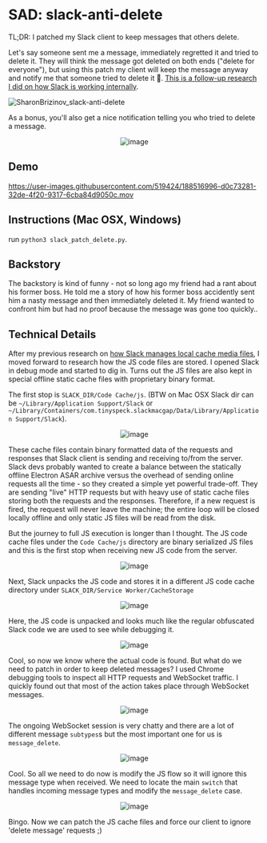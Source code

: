 # SAD: slack-anti-delete

TL;DR: I patched my Slack client to keep messages that others delete.

Let's say someone sent me a message, immediately regretted it and tried to delete it. They will think the message got deleted on both ends ("delete for everyone"), but using this patch my client will keep the message anyway and notify me that someone tried to delete it 😬. [This is a follow-up research I did on how Slack is working internally](https://github.com/SharonBrizinov/slack-sounds).

![SharonBrizinov_slack-anti-delete](https://user-images.githubusercontent.com/519424/188519530-346b73a3-91bb-48c7-8821-c2ad13b17155.png)

As a bonus, you'll also get a nice notification telling you who tried to delete a message.
<p align="center">
<img alt="image" src="https://user-images.githubusercontent.com/519424/188516989-223be9c4-e710-488b-9b6f-d59626abafdf.jpg">
</p>

## Demo
https://user-images.githubusercontent.com/519424/188516996-d0c73281-32de-4f20-9317-6cba84d9050c.mov

## Instructions (Mac OSX, Windows)
run `python3 slack_patch_delete.py`.

## Backstory
The backstory is kind of funny - not so long ago my friend had a rant about his former boss. He told me a story of how his former boss accidently sent him a nasty message and then immediately deleted it. My friend wanted to confront him but had no proof because the message was gone too quickly..

## Technical Details
After my previous research on [how Slack manages local cache media files](https://github.com/SharonBrizinov/slack-sounds), I moved forward to research how the JS code files are stored. I opened Slack in debug mode and started to dig in. Turns out the JS files are also kept in special offline static cache files with proprietary binary format. 

The first stop is `SLACK_DIR/Code Cache/js`. (BTW on Mac OSX Slack dir can be `~/Library/Application Support/Slack` or `~/Library/Containers/com.tinyspeck.slackmacgap/Data/Library/Application Support/Slack`).

<p align="center">
<img alt="image" src="https://user-images.githubusercontent.com/519424/188517504-b8a21bd8-40ff-4608-8b2e-2a055875f7d9.png">
</p>

These cache files contain binary formatted data of the requests and responses that Slack client is sending and receiving to/from the server. Slack devs probably wanted to create a balance between the statically offline Electron ASAR archive versus the overhead of sending online requests all the time - so they created a simple yet powerful trade-off. They are sending "live" HTTP requests but with heavy use of static cache files storing both the requests and the responses. Therefore, if a new request is fired, the request will never leave the machine; the entire loop will be closed locally offline and only static JS files will be read from the disk.

But the journey to full JS execution is longer than I thought. The JS code cache files under the `Code Cache/js` directory are binary serialized JS files and this is the first stop when receiving new JS code from the server.

<p align="center">
<img alt="image" src="https://user-images.githubusercontent.com/519424/188520069-a4a01a20-9952-4b76-a1c3-098ae2c3e226.png">
</p>

Next, Slack unpacks the JS code and stores it in a different JS code cache directory under `SLACK_DIR/Service Worker/CacheStorage`
<p align="center">
<img alt="image" src="https://user-images.githubusercontent.com/519424/188519927-7bfa1e56-b39a-4774-bad1-99d7a34e79a1.png">
</p>

Here, the JS code is unpacked and looks much like the regular obfuscated Slack code we are used to see while debugging it.
<p align="center">
<img alt="image" src="https://user-images.githubusercontent.com/519424/188520016-fc399366-b3f3-4beb-bbe7-e979e05513d7.png">
</p>

Cool, so now we know where the actual code is found. But what do we need to patch in order to keep deleted messages? I used Chrome debugging tools to inspect all HTTP requests and WebSocket traffic. I quickly found out that most of the action takes place through WebSocket messages. 

<p align="center">
<img alt="image" src="https://user-images.githubusercontent.com/519424/188518006-7f9de2db-51f0-46fd-853f-9f734620cd04.png">
</p>

The ongoing WebSocket session is very chatty and there are a lot of different message `subtypes`s but the most important one for us is `message_delete`.
<p align="center">
<img alt="image" src="https://user-images.githubusercontent.com/519424/188518224-da7ccf20-a2bb-4114-b6c1-7c76b9686a2a.png">
</p>

Cool. So all we need to do now is modify the JS flow so it will ignore this message type when received. We need to locate the main `switch` that handles incoming message types and modify the `message_delete` case.

<p align="center">
<img alt="image" src="https://user-images.githubusercontent.com/519424/188518385-f1e319e4-16c6-499d-b153-e24891520e75.png">
</p>

Bingo. Now we can patch the JS cache files and force our client to ignore 'delete message' requests ;)

